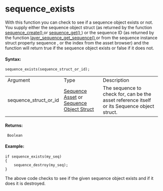 # sequence_exists

With this function you can check to see if a sequence object exists or
not. You supply either the sequence object struct (as returned by the
function [ sequence_create() ](sequence_create) or [ sequence_get()
](sequence_get) ) or the sequence ID (as returned by the function [
layer_sequence_get_sequence()
](../Rooms/Sequence_Layers/layer_sequence_get_sequence) or from the
sequence instance struct property sequence , or the index from the asset
browser) and the function will return true if the sequence object exists
or false if it does not.

#### Syntax:

``` gml
sequence_exists(sequence_struct_or_id);
```

|                       |                                                                                                                                                                                                                              |                                                                                             |
|-----------------------|------------------------------------------------------------------------------------------------------------------------------------------------------------------------------------------------------------------------------|---------------------------------------------------------------------------------------------|
| Argument              | Type                                                                                                                                                                                                                         | Description                                                                                 |
| sequence_struct_or_id |  [Sequence Asset](../../../../../The_Asset_Editors/Sequences) or [Sequence Object Struct](../../../../../GameMaker_Language/GML_Reference/Asset_Management/Sequences/Sequence_Structs/The_Sequence_Object_Struct)    | The sequence to check for, can be the asset reference itself or its Sequence object struct. |

#### Returns:

``` gml
 Boolean
```

#### Example:

``` gml
if sequence_exists(my_seq)
{
    sequence_destroy(my_seq);
}
```

The above code checks to see if the given sequence object exists and if
it does it is destroyed.
